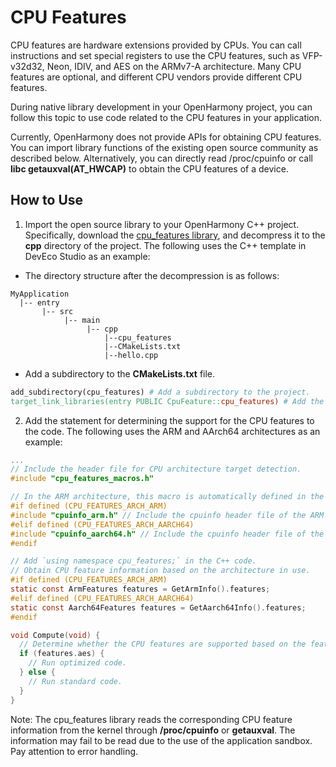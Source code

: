 # CPU Features

CPU features are hardware extensions provided by CPUs. You can call instructions and set special registers to use the CPU features, such as VFP-v32d32, Neon, IDIV, and AES on the ARMv7-A architecture. Many CPU features are optional, and different CPU vendors provide different CPU features.

During native library development in your OpenHarmony project, you can follow this topic to use code related to the CPU features in your application.

Currently, OpenHarmony does not provide APIs for obtaining CPU features. You can import library functions of the existing open source community as described below. Alternatively, you can directly read /proc/cpuinfo or call **libc getauxval(AT_HWCAP)** to obtain the CPU features of a device.


## How to Use
1. Import the open source library to your OpenHarmony C++ project. Specifically, download the [cpu_features library](https://github.com/google/cpu_features), and decompress it to the **cpp** directory of the project. The following uses the C++ template in DevEco Studio as an example:


  * The directory structure after the decompression is as follows:
```
MyApplication
  |-- entry
       |-- src
            |-- main
                 |-- cpp
                     |--cpu_features
                     |--CMakeLists.txt
                     |--hello.cpp
```
  * Add a subdirectory to the **CMakeLists.txt** file.
``` makefile
add_subdirectory(cpu_features) # Add a subdirectory to the project.
target_link_libraries(entry PUBLIC CpuFeature::cpu_features) # Add the library files that need to be linked.
```

2. Add the statement for determining the support for the CPU features to the code. The following uses the ARM and AArch64 architectures as an example:
``` c
...
// Include the header file for CPU architecture target detection.
#include "cpu_features_macros.h"

// In the ARM architecture, this macro is automatically defined in the preceding header file based on the target.
#if defined (CPU_FEATURES_ARCH_ARM)
#include "cpuinfo_arm.h" // Include the cpuinfo header file of the ARM architecture.
#elif defined (CPU_FEATURES_ARCH_AARCH64)
#include "cpuinfo_aarch64.h" // Include the cpuinfo header file of the ARM64 architecture.
#endif

// Add `using namespace cpu_features;` in the C++ code.
// Obtain CPU feature information based on the architecture in use.
#if defined (CPU_FEATURES_ARCH_ARM)
static const ArmFeatures features = GetArmInfo().features;
#elif defined (CPU_FEATURES_ARCH_AARCH64)
static const Aarch64Features features = GetAarch64Info().features;
#endif

void Compute(void) {
  // Determine whether the CPU features are supported based on the features field.
  if (features.aes) {
    // Run optimized code.
  } else {
    // Run standard code.
  }
}
```

Note: The cpu_features library reads the corresponding CPU feature information from the kernel through **/proc/cpuinfo** or **getauxval**. The information may fail to be read due to the use of the application sandbox. Pay attention to error handling.
